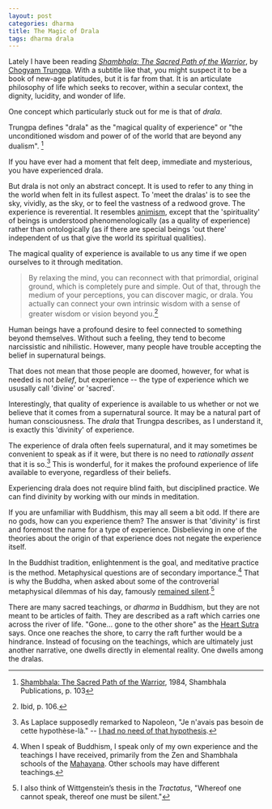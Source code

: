 ```yaml
---
layout: post
categories: dharma
title: The Magic of Drala
tags: dharma drala
---
```


Lately I have been reading [_Shambhala: The Sacred Path of the Warrior_], 
by [Chogyam Trungpa]. With a subtitle like that, you might suspect 
it to be a book of new-age platitudes, but it is far from that.
It is an articulate philosophy of life which seeks to recover,
within a secular context, the dignity, lucidity, and wonder of life. 

One concept which particularly stuck out for me is that of _drala_.

Trungpa defines "drala" as the "magical quality of experience" or "the unconditioned wisdom and power of of the world that are beyond any dualism". [^1] 

If you have ever had a moment that felt deep, immediate and mysterious, you have experienced drala. 

But drala is not only an abstract concept. It is used to refer to any thing in the world when felt in its fullest aspect. To 'meet the dralas' is to see the sky, vividly, as the sky, or to feel the vastness of a redwood grove. The experience is reverential. It resembles [animism], except that the 'spirituality' of beings is understood phenomenologically (as a quality of experience) rather than ontologically (as if there are special beings 'out there' independent of us that give the world its spiritual qualities).

The magical quality of experience is available to us any time if we open 
ourselves to it through meditation.

> By relaxing the mind, you can reconnect with that primordial, original ground, which is completely pure and simple. Out of that, through the medium of your perceptions, you can discover magic, or drala. You actually can connect your own intrinsic wisdom with a sense of greater wisdom or vision beyond you.[^2]

Human beings have a profound desire to feel connected to something beyond themselves.
Without such a feeling, they tend to become narcissistic and nihilistic.
However, many people have trouble accepting the belief in supernatural beings.

That does not mean that those people are doomed, however, for what is 
needed is not _belief_, but experience -- the type of experience which we 
ususally call 'divine' or 'sacred'.

Interestingly, that quality of experience is available to us whether or not we believe that it comes from a supernatural source. It may be a natural part of human consciousness.  The _drala_ that Trungpa describes, as I understand it, is exactly this 'divinity' of experience. 

The experience of drala often feels supernatural, and it may sometimes be convenient to speak as if it were, but there is no need to _rationally assent_ that it is so.[^3] This is wonderful, for it makes the profound experience of life available to everyone, regardless of their beliefs.

Experiencing drala does not require blind faith, but disciplined practice. 
We can find divinity by working with our minds in meditation.

If you are unfamiliar with Buddhism, this may all seem a bit odd. 
If there are no gods, how can you experience them? 
The answer is that 'divinity' is first and foremost the name for a 
type of experience. Disbelieving in one of the theories about the 
origin of that experience does not negate the experience itself.

In the Buddhist tradition, enlightenment is the goal, 
and meditative practice is the method. 
Metaphysical questions are of secondary importance.[^4]
That is why the Buddha, when asked about some of the controverial metaphysical dilemmas of his day,
famously [remained silent](http://en.wikipedia.org/wiki/The_unanswered_questions).[^5]

There are many sacred teachings, or _dharma_ in Buddhism, 
but they are not meant to be articles of faith. 
They are described as a raft which carries one across the river of life.
"Gone... gone to the other shore" as the [Heart Sutra] says.
Once one reaches the shore, to carry the raft further would be a hindrance.
Instead of focusing on the teachings, which are ultimately just another narrative, 
one dwells directly in elemental reality. One dwells among the dralas.


[^1]: [Shambhala: The Sacred Path of the Warrior](http://www.amazon.com/Shambhala-Sacred-Path-Warrior-Classics/dp/159030702X/), 1984, Shambhala Publications, p. 103
[^2]: Ibid, p. 106.
[^3]: As Laplace supposedly remarked to Napoleon, "Je n'avais pas besoin de cette hypothèse-là." -- [I had no need of that hypothesis](http://en.wikipedia.org/wiki/Pierre-Simon_Laplace#I_had_no_need_of_that_hypothesis).
[^4]: When I speak of Buddhism, I speak only of my own experience and the teachings I have received, primarily from the Zen and Shambhala schools of the [Mahayana](http://en.wikipedia.org/wiki/Mahayana). Other schools may have different teachings.
[^5]: I also think of Wittgenstein&rsquo;s thesis in the _Tractatus_, "Whereof one cannot speak, thereof one must be silent."

[_Shambhala: The Sacred Path of the Warrior_]: http://www.amazon.com/Shambhala-Sacred-Path-Warrior-Classics/dp/159030702X/
[Chogyam Trungpa]: http://en.wikipedia.org/wiki/Chogyam_Trungpa
[tulku]: http://en.wikipedia.org/wiki/Tulku
[animism]: http://en.wikipedia.org/wiki/Animism
[phenomenology]: http://en.wikipedia.org/wiki/Phenomenology_(philosophy)
[heart sutra]: http://en.wikipedia.org/wiki/Heart_Sutra


